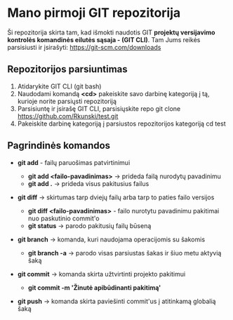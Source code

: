
# Mano pirmoji GIT repozitorija 


Ši repozitorija skirta tam, kad išmokti naudotis GIT **projektų versijavimo kontrolės komandinės eilutės sąsaja -  (GIT CLI)**. Tam Jums reikės parsisiusti ir įsirašyti:
https://git-scm.com/downloads

## Repozitorijos parsiuntimas 
1. Atidarykite GIT CLI (git bash)
2. Naudodami komandą **&lt;cd&gt;** pakeiskite savo darbinę kategoriją į tą, kurioje norite parsiųsti repozitoriją
3. Parsisiuntę ir įsirašę GIT CLI, parsisiųskite repo
git clone https://github.com/Rkunski/test.git
4. Pakeiskite darbinę kategoriją į parsiustos repozitorijos kategoriją
cd test
## Pagrindinės komandos
* **git add** - failų paruošimas patvirtinimui
    * **git add &lt;failo-pavadinimas&gt;**  -> prideda failą nurodytų pavadinimu
    * **git add .** -> prideda visus pakitusius failus
    
 * **git diff** -> skirtumas tarp dviejų failų arba tarp to paties failo versijos
    * **git diff &lt;failo-pavadinimas&gt;** - failo nurotytu pavadinimu pakitimai nuo paskutinio commit'o
    * **git status** -> parodo pakitusių failų būseną

 * **git branch** -> komanda, kuri naudojama operacijomis su šakomis
    * **git branch -a** -> parodo visas parsiustas šakas ir šiuo metu aktyvią šaką
    
 * **git commit** -> komanda skirta užtvirtinti projekto pakitimui
    * **git commit -m 'Žinutė apibūdinanti pakitimą'**
    
 * **git push** -> komanda skirta paviešinti commit'us į atitinkamą globalią šaką
